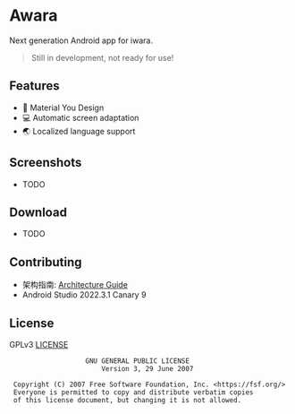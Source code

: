 # Awara
Next generation Android app for iwara.

> Still in development, not ready for use!

## Features
- 🎨 Material You Design
- 💻 Automatic screen adaptation
- 🌏 Localized language support

## Screenshots
- TODO

## Download
- TODO

## Contributing
- 架构指南: [Architecture Guide](https://developer.android.com/topic/architecture)
- Android Studio 2022.3.1 Canary 9

## License
GPLv3 [LICENSE](LICENSE)
```text
                   GNU GENERAL PUBLIC LICENSE
                       Version 3, 29 June 2007

 Copyright (C) 2007 Free Software Foundation, Inc. <https://fsf.org/>
 Everyone is permitted to copy and distribute verbatim copies
 of this license document, but changing it is not allowed.
```